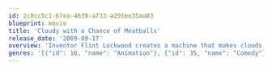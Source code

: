 ```yaml
---
id: 2c8cc5c1-67ea-4639-a733-a291ee35aa03
blueprint: movie
title: 'Cloudy with a Chance of Meatballs'
release_date: '2009-09-17'
overview: 'Inventor Flint Lockwood creates a machine that makes clouds rain food, enabling the down-and-out citizens of Chewandswallow to feed themselves. But when the falling food reaches gargantuan proportions, Flint must scramble to avert disaster. Can he regain control of the machine and put an end to the wild weather before the town is destroyed?'
genres: '[{"id": 16, "name": "Animation"}, {"id": 35, "name": "Comedy"}, {"id": 10751, "name": "Family"}]'
---
```

